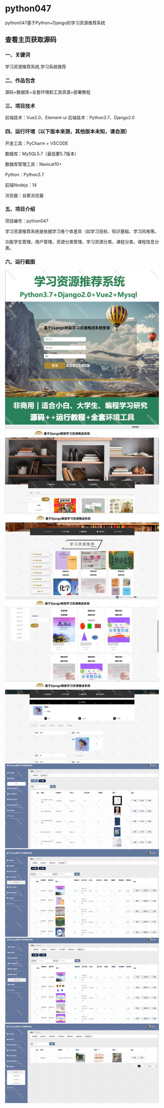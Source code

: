 # python047
python047基于Python+Django的学习资源推荐系统
 
## 查看主页获取源码

### 一、关键词
学习资源推荐系统,学习系统推荐

### 二、作品包含
源码+数据库+全套环境和工具资源+部署教程

### 三、项目技术
前端技术：Vue2.0、Element-ui
后端技术：Python3.7、Django2.0

### 四、运行环境（以下版本亲测，其他版本未知，请自测）
开发工具：PyCharm + VSCODE

数据库：MySQL5.7（最低要5.7版本）

数据库管理工具：Navicat10+

Python：Python3.7

前端Nodejs：14

浏览器：谷歌浏览器

### 五、项目介绍
项目编号：python047

学习资源推荐系统是依据学习者个体差异（如学习目标、知识基础、学习风格等。

功能学生管理，用户管理，资源分类管理，学习资源分类，课程分类，课程信息分类。

### 六、运行截图

![cover.png](./cover.png)
![1.png](./1.png)
![2.png](./2.png)
![3.png](./3.png)
![4.png](./4.png)
![5.png](./5.png)
![6.png](./6.png)
![7.png](./7.png)
![8.png](./8.png)
